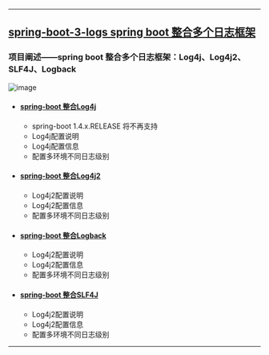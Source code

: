 ----
## [spring-boot-3-logs spring boot 整合多个日志框架](https://github.com/timebusker/spring-boot/tree/master/spring-boot-3-logs/)

### 项目阐述——spring boot 整合多个日志框架：Log4j、Log4j2、SLF4J、Logback
   ![image](https://github.com/timebusker/spring-boot/raw/master/static/spring-boot-3-logs/logging.png?raw=true)
 
 + #### [spring-boot 整合Log4j](#)
   * spring-boot 1.4.x.RELEASE 将不再支持
   * Log4j配置说明
   * Log4j配置信息
   * 配置多环境不同日志级别
	 
 + #### [spring-boot 整合Log4j2](#)
   * Log4j2配置说明
   * Log4j2配置信息
   * 配置多环境不同日志级别
   
 + #### [spring-boot 整合Logback](#)
   * Log4j2配置说明
   * Log4j2配置信息
   * 配置多环境不同日志级别
   
 + #### [spring-boot 整合SLF4J](#)
   * Log4j2配置说明
   * Log4j2配置信息
   * 配置多环境不同日志级别
		 
----
